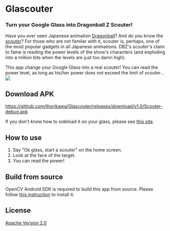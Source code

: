 Glascouter
==========
### Turn your Google Glass into  Dragonball Z Scouter!
Have you ever seen Japanese animation [Dragonball](https://www.google.com/search?q=dragonball&source=lnms&tbm=isch)? And do you know the [scouter](https://www.google.com/search?q=scouter+dragonball&source=lnms&tbm=isch)? For those who are not familar with it, scouter is, perhaps, one of the most popular gadgets in all Japanese animations. DBZ's scouter's claim to fame is reading the power levels of the show's characters (and exploding into a million bits when the levels are just too damn high).

This app change your Google Glass into a real scouter! You can read the power level, as long as his/her power does not exceed the limit of scouter...
<img src="http://thorikawa.github.io/Glascouter/img/glass_screenshot.png" />

## Download APK
https://github.com/thorikawa/Glascouter/releases/download/v1.0/Scouter-debug.apk

If you don't know how to sideload it on your glass, please see [this site](http://appliedanalog.com/agw/?p=17).

## How to use
1. Say "Ok glass, start a scouter" on the home screen.
2. Look at the face of the target.
3. You can read the power!

## Build from source
OpenCV Android SDK is required to build this app from source. Please follow [this instruction](http://docs.opencv.org/doc/tutorials/introduction/android_binary_package/O4A_SDK.html) to install it.

## License
[Apache Version 2.0](http://www.apache.org/licenses/LICENSE-2.0.html)
